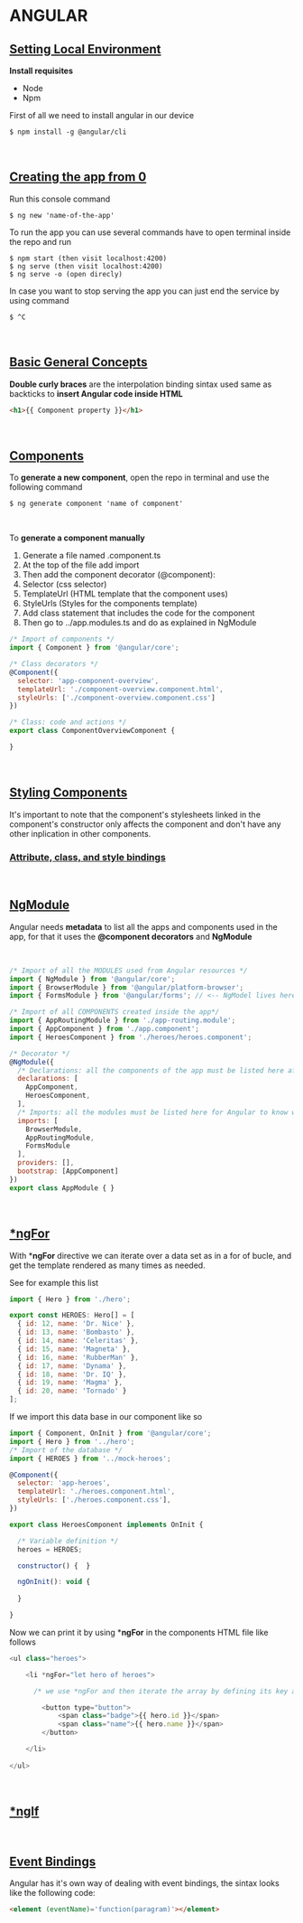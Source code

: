 # ANGULAR

## [Setting Local Environment](https://angular.io/guide/setup-local)

**Install requisites**
* Node
* Npm

First of all we need to install angular in our device

```console
$ npm install -g @angular/cli
```

<br>


## [Creating the app from 0](https://angular.io/guide/setup-local)

Run this console command

```console
$ ng new 'name-of-the-app'
```

To run the app you can use several commands have to open terminal inside the repo and run 

```console
$ npm start (then visit localhost:4200)
$ ng serve (then visit localhost:4200)
$ ng serve -o (open direcly)
```

In case you want to stop serving the app you can just end the service by using command

```console
$ ^C
```

<br>


## [Basic General Concepts](https://angular.io/tutorial/toh-pt0)

**Double curly braces** are the interpolation binding sintax used same as backticks to **insert Angular code inside HTML**

```html
<h1>{{ Component property }}</h1>
```

<br>


## [Components](https://angular.io/tutorial/toh-pt1)

To **generate a new component**, open the repo in terminal and use the following command

```console
$ ng generate component 'name of component'
```

<br>


To **generate a component manually**

1. Generate a file named <component-name>.component.ts
2. At the top of the file add import
3. Then add the component decorator (@component): 
4. Selector (css selector)
5. TemplateUrl (HTML template that the component uses)
6. StyleUrls (Styles for the components template)
7. Add class statement that includes the code for the component
8. Then go to ../app.modules.ts and do as explained in NgModule

```js
/* Import of components */
import { Component } from '@angular/core';

/* Class decorators */
@Component({
  selector: 'app-component-overview',
  templateUrl: './component-overview.component.html',
  styleUrls: ['./component-overview.component.css']
})

/* Class: code and actions */
export class ComponentOverviewComponent {

}
```

<br>


## [Styling Components](https://angular.io/tutorial/toh-pt2#style-the-heroes)

It's important to note that the component's stylesheets linked in the component's constructor only affects the component and don't have any other inplication in other components.

### [Attribute, class, and style bindings](https://angular.io/guide/attribute-binding#class-binding)

<br>




## [NgModule](https://angular.io/tutorial/toh-pt1)

Angular needs **metadata** to list all the apps and components used in the app, for that it uses the **@component decorators** and **NgModule**

<br>

```js
/* Import of all the MODULES used from Angular resources */
import { NgModule } from '@angular/core';
import { BrowserModule } from '@angular/platform-browser';
import { FormsModule } from '@angular/forms'; // <-- NgModel lives here

/* Import of all COMPONENTS created inside the app*/
import { AppRoutingModule } from './app-routing.module';
import { AppComponent } from './app.component';
import { HeroesComponent } from './heroes/heroes.component';

/* Decorator */
@NgModule({
  /* Declarations: all the components of the app must be listed here after import */
  declarations: [
    AppComponent,
    HeroesComponent,
  ],
  /* Imports: all the modules must be listed here for Angular to know what resources to use  */
  imports: [
    BrowserModule,
    AppRoutingModule,
    FormsModule
  ],
  providers: [],
  bootstrap: [AppComponent]
})
export class AppModule { }
```

<br>


## [*ngFor](https://angular.io/api/common/NgForOf#description)

With ***ngFor** directive we can iterate over a data set as in a for of bucle, and get the template rendered as many times as needed.

See for example this list

```js
import { Hero } from './hero';

export const HEROES: Hero[] = [
  { id: 12, name: 'Dr. Nice' },
  { id: 13, name: 'Bombasto' },
  { id: 14, name: 'Celeritas' },
  { id: 15, name: 'Magneta' },
  { id: 16, name: 'RubberMan' },
  { id: 17, name: 'Dynama' },
  { id: 18, name: 'Dr. IQ' },
  { id: 19, name: 'Magma' },
  { id: 20, name: 'Tornado' }
];
```

If we import this data base in our component like so

```js
import { Component, OnInit } from '@angular/core';
import { Hero } from '../hero';
/* Import of the database */
import { HEROES } from '../mock-heroes';

@Component({
  selector: 'app-heroes',
  templateUrl: './heroes.component.html',
  styleUrls: ['./heroes.component.css'],
})

export class HeroesComponent implements OnInit {

  /* Variable definition */
  heroes = HEROES;

  constructor() {  }

  ngOnInit(): void {
    
  }

}
```


Now we can print it by using ***ngFor** in the components HTML file like follows

```js
<ul class="heroes">

    <li *ngFor="let hero of heroes">

      /* we use *ngFor and then iterate the array by defining its key and array name */

        <button type="button">
            <span class="badge">{{ hero.id }}</span>
            <span class="name">{{ hero.name }}</span>
        </button>

    </li> 
    
</ul>
```

<br>


## [*ngIf](https://angular.io/api/common/NgIf)



<br>


## [Event Bindings](https://angular.io/tutorial/toh-pt2#add-a-click-event-binding)

Angular has it's own way of dealing with event bindings, the sintax looks like the following code:

```html
<element (eventName)='function(paragram)'></element>
```
